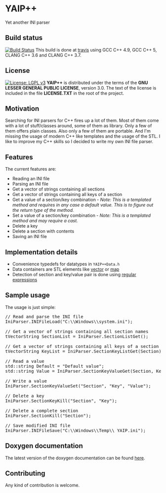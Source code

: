# YAIP++ #

Yet another INI parser

## Build status ##

[![Build Status](https://travis-ci.org/ThirtySomething/YAIP.svg?branch=master)](https://travis-ci.org/ThirtySomething/YAIP) This build is done at [travis](https://travis-ci.org) using GCC C++ 4.9, GCC C++ 5, CLANG C++ 3.6 and CLANG C++ 3.7.

## License ##
[![License: LGPL v3](https://img.shields.io/badge/License-LGPL%20v3-blue.svg)](http://www.gnu.org/licenses/lgpl-3.0) **YAIP++** is distributed under the terms of the **GNU LESSER GENERAL PUBLIC LICENSE**, version 3.0. The text of the license is included in the file **LICENSE.TXT** in the root of the project.

## Motivation ##

Searching for INI parsers for C++ fires up a lot of them. Most of them come with a lot of stuff/classes around, some of them as library. Only a few of them offers plain classes. Also only a few of them are portable. And I'm missing the usage of modern C++ like templates and the usage of the STL. I like to improve my C++ skills so I decided to write my own INI file parser.

## Features ##

The current features are:

* Reading an INI file
* Parsing an INI file
* Get a vector of strings containing all sections
* Get a vector of strings containing all keys of a section
* Get a value of a section/key combination - *Note: This is a templated method and requires in any case a default value. This is to figure out the return type of the method.*
* Set a value of a section/key combination - *Note: This is a templated method and may require a cast.*
* Delete a key
* Delete a section with contents
* Saving an INI file

## Implementation details ##

* Convenience typedefs for datatypes in <code>YAIP++Data.h</code>
* Data containers are STL elements like [vector](http://en.cppreference.com/w/cpp/container/vector) or [map](http://en.cppreference.com/w/cpp/container/map)
* Detection of section and key/value pair is done using [regular expressions](http://en.cppreference.com/w/cpp/regex)

## Sample usage ##

The usage is just simple:

<pre>
// Read and parse the INI file
IniParser.INIFileLoad("C:\\Windows\\system.ini");

// Get a vector of strings containing all section names
tVectorString SectionList = IniParser.SectionListGet();

// Get a vector of strings containing all keys of a section
tVectorString KeyList = IniParser.SectionKeyListGet(Section);

// Read a value
std::string Default = "Default value";
std::string Value = IniParser.SectionKeyValueGet(Section, Key, Default);

// Write a value
IniParser.SectionKeyValueSet("Section", "Key", "Value");

// Delete a key
IniParser.SectionKeyKill("Section", "Key");

// Delete a complete section
IniParser.SectionKill("Section");

// Save modified INI file
IniParser.INIFileSave("C:\\Windows\\Temp\\_YAIP.ini");
</pre>

## Doxygen documentation ##

The latest version of the doxygen documentation can be found [here](https://cdn.rawgit.com/ThirtySomething/YAIP/master/doxygen/html/index.html).

## Contributing ##

Any kind of contribution is welcome.

